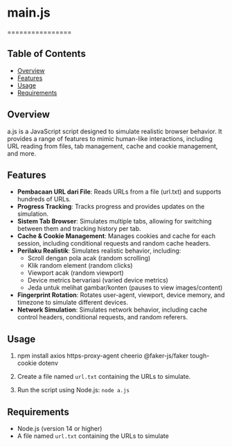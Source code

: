 # main.js

================

## Table of Contents

- [Overview](#overview)
- [Features](#features)
- [Usage](#usage)
- [Requirements](#requirements)

## Overview

a.js is a JavaScript script designed to simulate realistic browser behavior. It provides a range of features to mimic human-like interactions, including URL reading from files, tab management, cache and cookie management, and more.

## Features

- **Pembacaan URL dari File**: Reads URLs from a file (url.txt) and supports hundreds of URLs.
- **Progress Tracking**: Tracks progress and provides updates on the simulation.
- **Sistem Tab Browser**: Simulates multiple tabs, allowing for switching between them and tracking history per tab.
- **Cache & Cookie Management**: Manages cookies and cache for each session, including conditional requests and random cache headers.
- **Perilaku Realistik**: Simulates realistic behavior, including:
  - Scroll dengan pola acak (random scrolling)
  - Klik random element (random clicks)
  - Viewport acak (random viewport)
  - Device metrics bervariasi (varied device metrics)
  - Jeda untuk melihat gambar/konten (pauses to view images/content)
- **Fingerprint Rotation**: Rotates user-agent, viewport, device memory, and timezone to simulate different devices.
- **Network Simulation**: Simulates network behavior, including cache control headers, conditional requests, and random referers.

## Usage

1. npm install axios https-proxy-agent cheerio @faker-js/faker tough-cookie dotenv

2. Create a file named `url.txt` containing the URLs to simulate.
3. Run the script using Node.js: `node a.js`

## Requirements

- Node.js (version 14 or higher)
- A file named `url.txt` containing the URLs to simulate
